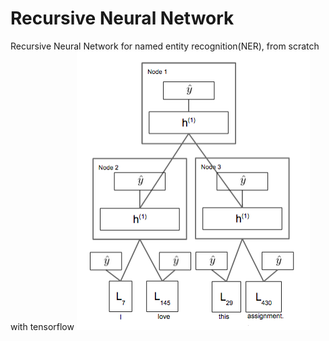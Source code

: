 # Recursive Neural Network
Recursive Neural Network for named entity recognition(NER), from scratch with tensorflow
![pic](rnn.png)